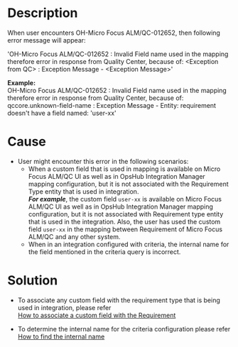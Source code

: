 # Description

When user encounters OH-Micro Focus ALM/QC-012652, then following error message will appear:

'OH-Micro Focus ALM/QC-012652 : Invalid Field name used in the mapping therefore error in response from Quality Center, because of: &lt;Exception from QC&gt; : Exception Message - &lt;Exception Message&gt;'

**Example:**  
OH-Micro Focus ALM/QC-012652 : Invalid Field name used in the mapping therefore error in response from Quality Center, because of: qccore.unknown-field-name : Exception Message - Entity: requirement doesn't have a field named: 'user-xx'

# Cause

* User might encounter this error in the following scenarios:  
  * When a custom field that is used in mapping is available on Micro Focus ALM/QC UI as well as in OpsHub Integration Manager mapping configuration, but it is not associated with the Requirement Type entity that is used in integration.  
    ***For example***, the custom field `user-xx` is available on Micro Focus ALM/QC UI as well as in OpsHub Integration Manager mapping configuration, but it is not associated with Requirement type entity that is used in the integration. Also, the user has used the custom field `user-xx` in the mapping between Requirement of Micro Focus ALM/QC and any other system.  
  * When in an integration configured with criteria, the internal name for the field mentioned in the criteria query is incorrect.

# Solution

* To associate any custom field with the requirement type that is being used in integration, please refer  
  [How to associate a custom field with the Requirement](../connectors/micro-focus-alm.md#how-to-associate-a-custom-field-with-requirement)

* To determine the internal name for the criteria configuration please refer  
  [How to find the internal name](../connectors/micro-focus-alm.md#how-to-find-out-internal-name2fkey-in-versions)
